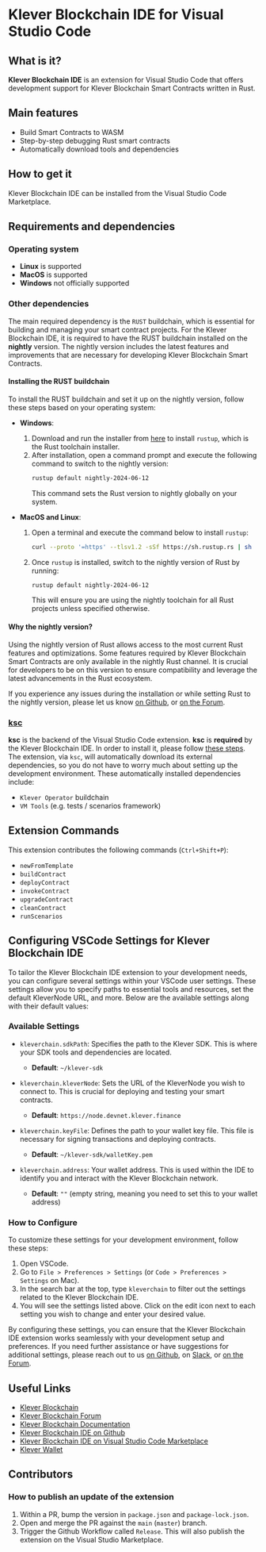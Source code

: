 # Klever Blockchain IDE for Visual Studio Code

<!-- ![Build Status](https://github.com/klever-io/kvm-ide-vscode/actions/workflows/build.yml/badge.svg) -->

## What is it?

**Klever Blockchain IDE** is an extension for Visual Studio Code that offers development support for Klever Blockchain Smart Contracts written in Rust.

## Main features

 - Build Smart Contracts to WASM
 - Step-by-step debugging Rust smart contracts
 - Automatically download tools and dependencies
 <!-- - Rust debugger support for managed types - see [the installation guide](#installing-the-rust-debugger-pretty-printer-script) -->

## How to get it

Klever Blockchain IDE can be installed from the Visual Studio Code Marketplace.

## Requirements and dependencies

### Operating system

 - **Linux** is supported
 - **MacOS** is supported
 - **Windows** not officially supported

### Other dependencies

The main required dependency is the `RUST` buildchain, which is essential for building and managing your smart contract projects. For the Klever Blockchain IDE, it is required to have the RUST buildchain installed on the **nightly** version. The nightly version includes the latest features and improvements that are necessary for developing Klever Blockchain Smart Contracts.

#### Installing the RUST buildchain

To install the RUST buildchain and set it up on the nightly version, follow these steps based on your operating system:

- **Windows**: 
  1. Download and run the installer from [here](https://www.rust-lang.org/pt-BR/tools/install) to install `rustup`, which is the Rust toolchain installer.
  2. After installation, open a command prompt and execute the following command to switch to the nightly version:
     ```bash
     rustup default nightly-2024-06-12
     ```
     This command sets the Rust version to nightly globally on your system.

- **MacOS and Linux**: 
  1. Open a terminal and execute the command below to install `rustup`:
     ```bash
     curl --proto '=https' --tlsv1.2 -sSf https://sh.rustup.rs | sh
     ```
  2. Once `rustup` is installed, switch to the nightly version of Rust by running:
     ```bash
     rustup default nightly-2024-06-12
     ```
     This will ensure you are using the nightly toolchain for all Rust projects unless specified otherwise.

#### Why the nightly version?

Using the nightly version of Rust allows access to the most current Rust features and optimizations. Some features required by Klever Blockchain Smart Contracts are only available in the nightly Rust channel. It is crucial for developers to be on this version to ensure compatibility and leverage the latest advancements in the Rust ecosystem.

If you experience any issues during the installation or while setting Rust to the nightly version, please let us know [on Github](https://github.com/klever-io/kvm-ide-vscode/issues), or [on the Forum](https://forum.klever.org/c/kleverchain/developers).


### [ksc](https://github.com/klever-io/klever-vm-sdk-rs)

**ksc** is the backend of the Visual Studio Code extension. **ksc** is **required** by the Klever Blockchain IDE. In order to install it, please follow [these steps](https://docs.klever.org). The extension, via `ksc`, will automatically download its external dependencies, so you do not have to worry much about setting up the development environment. These automatically installed dependencies include:

* `Klever Operator` buildchain
* `VM Tools` (e.g. tests / scenarios framework)

## Extension Commands

This extension contributes the following commands (`Ctrl+Shift+P`):

* `newFromTemplate`
* `buildContract`
* `deployContract`
* `invokeContract`
* `upgradeContract`
* `cleanContract`
* `runScenarios`


## Configuring VSCode Settings for Klever Blockchain IDE

To tailor the Klever Blockchain IDE extension to your development needs, you can configure several settings within your VSCode user settings. These settings allow you to specify paths to essential tools and resources, set the default KleverNode URL, and more. Below are the available settings along with their default values:

### Available Settings

- `kleverchain.sdkPath`: Specifies the path to the Klever SDK. This is where your SDK tools and dependencies are located.
  - **Default**: `~/klever-sdk`

- `kleverchain.kleverNode`: Sets the URL of the KleverNode you wish to connect to. This is crucial for deploying and testing your smart contracts.
  - **Default**: `https://node.devnet.klever.finance`

- `kleverchain.keyFile`: Defines the path to your wallet key file. This file is necessary for signing transactions and deploying contracts.
  - **Default**: `~/klever-sdk/walletKey.pem`

- `kleverchain.address`: Your wallet address. This is used within the IDE to identify you and interact with the Klever Blockchain network.
  - **Default**: `""` (empty string, meaning you need to set this to your wallet address)

### How to Configure

To customize these settings for your development environment, follow these steps:

1. Open VSCode.
2. Go to `File > Preferences > Settings` (or `Code > Preferences > Settings` on Mac).
3. In the search bar at the top, type `kleverchain` to filter out the settings related to the Klever Blockchain IDE.
4. You will see the settings listed above. Click on the edit icon next to each setting you wish to change and enter your desired value.

By configuring these settings, you can ensure that the Klever Blockchain IDE extension works seamlessly with your development setup and preferences. If you need further assistance or have suggestions for additional settings, please reach out to us [on Github](https://github.com/klever-io/kvm-ide-vscode/issues), on [Slack](https://join.slack.com/t/klever-blockchain/shared_invite/zt-1z69ikw0g-dXtRY7eGTnyRllsCV_YGOw), or [on the Forum](https://forum.klever.org/c/kleverchain/developers).


<!-- ## Installing the rust debugger pretty printer script

The rust debugger pretty printer script for LLDB allows proper viewing of managed types (BigUint, ManagedBuffer etc.) when debugging smart contract rust tests.

Prerequisites: First, make sure that the [CodeLLDB](https://github.com/vadimcn/vscode-lldb) extension is installed. This can be done directly from Visual Studio Code extensions menu.

Then, from Visual Studio Code open the command menu via `Ctrl+Shift+P` and run `kleverchain: Install the rust debugger pretty printer script`. If this option isn't present, make sure you have the latest version of the `Klever Blockchain` Visual Studio Code extension.

You will be prompted for the repository, branch and path for the pretty printer script. Simply leave the options blank in order to install the latest version of the script from mx-sdk-rs. -->

## Useful Links

- [Klever Blockchain](https://klever.org/)
- [Klever Blockchain Forum](https://forum.klever.org/c/kleverchain/developers)
- [Klever Blockchain Documentation](https://docs.klever.org/welcome-to-the-Klever-Blockchain-documentation-website)
- [Klever Blockchain IDE on Github](https://github.com/klever-io/kvm-ide-vscode/issues)
- [Klever Blockchain IDE on Visual Studio Code Marketplace](https://marketplace.visualstudio.com/items?itemName=Klever-org.vscode-kvm-ide)
- [Klever Wallet](https://klever.io/)

## Contributors

### How to publish an update of the extension

1. Within a PR, bump the version in `package.json` and `package-lock.json`.
2. Open and merge the PR against the `main` (`master`) branch.
3. Trigger the Github Workflow called `Release`. This will also publish the extension on the Visual Studio Marketplace.
